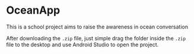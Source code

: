 # OceanApp
This is a school project aims to raise the awareness in ocean conversation

After downloading the ```.zip``` file, just simple drag the folder inside the ```.zip``` file to the desktop and use Android Studio to open the project.
